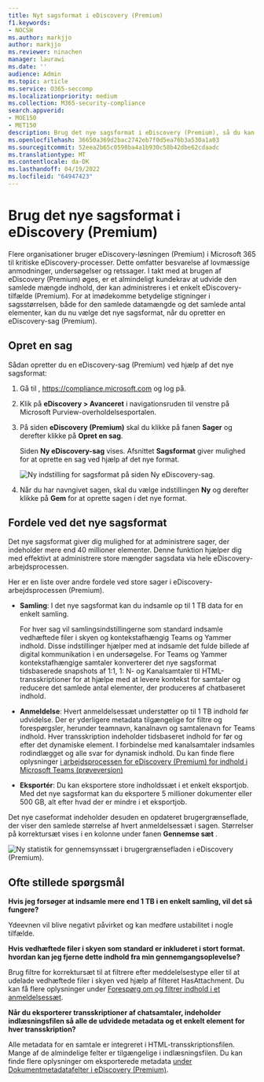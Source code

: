 ```yaml
---
title: Nyt sagsformat i eDiscovery (Premium)
f1.keywords:
- NOCSH
ms.author: markjjo
author: markjjo
ms.reviewer: ninachen
manager: laurawi
ms.date: ''
audience: Admin
ms.topic: article
ms.service: O365-seccomp
ms.localizationpriority: medium
ms.collection: M365-security-compliance
search.appverid:
- MOE150
- MET150
description: Brug det nye sagsformat i eDiscovery (Premium), så du kan tilføje flere elementer for at gennemse sæt og drage fordel af andre øgede grænser og ny funktionalitet.
ms.openlocfilehash: 36650a369d2bac2742eb7f0d5ea76b3a530a1a03
ms.sourcegitcommit: 52eea2b65c0598ba4a1b930c58b42dbe62cdaadc
ms.translationtype: MT
ms.contentlocale: da-DK
ms.lasthandoff: 04/19/2022
ms.locfileid: "64947423"
---
```

# <a name="use-the-new-case-format-in-ediscovery-premium"></a>Brug det nye sagsformat i eDiscovery (Premium)

Flere organisationer bruger eDiscovery-løsningen (Premium) i Microsoft 365 til kritiske eDiscovery-processer. Dette omfatter besvarelse af lovmæssige anmodninger, undersøgelser og retssager. I takt med at brugen af eDiscovery (Premium) øges, er et almindeligt kundekrav at udvide den samlede mængde indhold, der kan administreres i et enkelt eDiscovery-tilfælde (Premium). For at imødekomme betydelige stigninger i sagsstørrelsen, både for den samlede datamængde og det samlede antal elementer, kan du nu vælge det nye sagsformat, når du opretter en eDiscovery-sag (Premium).  

## <a name="create-a-case"></a>Opret en sag

Sådan opretter du en eDiscovery-sag (Premium) ved hjælp af det nye sagsformat:

1. Gå til , <https://compliance.microsoft.com> og log på.

2. Klik på **eDiscovery > Avanceret** i navigationsruden til venstre på Microsoft Purview-overholdelsesportalen.

3. På siden **eDiscovery (Premium)** skal du klikke på fanen **Sager** og derefter klikke på **Opret en sag**.

   Siden **Ny eDiscovery-sag** vises. Afsnittet **Sagsformat** giver mulighed for at oprette en sag ved hjælp af det nye format.

   ![Ny indstilling for sagsformat på siden Ny eDiscovery-sag.](..\media\AeDNewCaseFormat1.png)

4. Når du har navngivet sagen, skal du vælge indstillingen **Ny** og derefter klikke på **Gem** for at oprette sagen i det nye format.

## <a name="benefits-of-the-new-case-format"></a>Fordele ved det nye sagsformat

Det nye sagsformat giver dig mulighed for at administrere sager, der indeholder mere end 40 millioner elementer. Denne funktion hjælper dig med effektivt at administrere store mængder sagsdata via hele eDiscovery-arbejdsprocessen.

Her er en liste over andre fordele ved store sager i eDiscovery-arbejdsprocessen (Premium).

- **Samling**: I det nye sagsformat kan du indsamle op til 1 TB data for en enkelt samling.

   For hver sag vil samlingsindstillingerne som standard indsamle vedhæftede filer i skyen og kontekstafhængig Teams og Yammer indhold. Disse indstillinger hjælper med at indsamle det fulde billede af digital kommunikation i en undersøgelse. For Teams og Yammer kontekstafhængige samtaler konverterer det nye sagsformat tidsbaserede snapshots af 1:1, 1: N- og Kanalsamtaler til HTML-transskriptioner for at hjælpe med at levere kontekst for samtaler og reducere det samlede antal elementer, der produceres af chatbaseret indhold.  

- **Anmeldelse**: Hvert anmeldelsessæt understøtter op til 1 TB indhold før udvidelse. Der er yderligere metadata tilgængelige for filtre og forespørgsler, herunder teamnavn, kanalnavn og samtalenavn for Teams indhold. Hver transskription indeholder tidsbaseret indhold for før og efter det dynamiske element. I forbindelse med kanalsamtaler indsamles rodindlægget og alle svar for dynamisk indhold. Du kan finde flere oplysninger [i arbejdsprocessen for eDiscovery (Premium) for indhold i Microsoft Teams (prøveversion)](teams-workflow-in-advanced-ediscovery.md)

- **Eksportér**: Du kan eksportere store indholdssæt i et enkelt eksportjob. Med det nye sagsformat kan du eksportere 5 millioner dokumenter eller 500 GB, alt efter hvad der er mindre i et eksportjob.

Det nye caseformat indeholder desuden en opdateret brugergrænseflade, der viser den samlede størrelse af hvert anmeldelsessæt i sagen. Størrelser på korrektursæt vises i en kolonne under fanen **Gennemse sæt** .

![Ny statistik for gennemsynssæt i brugergrænsefladen i eDiscovery (Premium).](..\media\LargeCaseUI.png)

## <a name="frequently-asked-questions"></a>Ofte stillede spørgsmål

**Hvis jeg forsøger at indsamle mere end 1 TB i en enkelt samling, vil det så fungere?**

Ydeevnen vil blive negativt påvirket og kan medføre ustabilitet i nogle tilfælde.

**Hvis vedhæftede filer i skyen som standard er inkluderet i stort format. hvordan kan jeg fjerne dette indhold fra min gennemgangsoplevelse?**  

Brug filtre for korrektursæt til at filtrere efter meddelelsestype eller til at udelade vedhæftede filer i skyen ved hjælp af filteret HasAttachment. Du kan få flere oplysninger under [Forespørg om og filtrer indhold i et anmeldelsessæt](review-set-search.md).

**Når du eksporterer transskriptioner af chatsamtaler, indeholder indlæsningsfilen så alle de udvidede metadata og et enkelt element for hver transskription?**

Alle metadata for en samtale er integreret i HTML-transskriptionsfilen.  Mange af de almindelige felter er tilgængelige i indlæsningsfilen. Du kan finde flere oplysninger om eksporterede metadata [under Dokumentmetadatafelter i eDiscovery (Premium)](document-metadata-fields-in-Advanced-eDiscovery.md).
